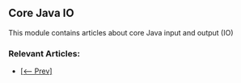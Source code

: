 ## Core Java IO

This module contains articles about core Java input and output (IO)

### Relevant Articles: 

- [[<-- Prev]](/core-java-modules/core-java-io-4)

